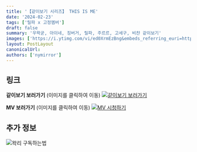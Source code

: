 ```yaml
---
title: '【같이보기 시리즈】 THIS IS ME'
date: '2024-02-23'
tags: ['릴파 x 고정멤버']
draft: false
summary: '우왁굳, 아이네, 징버거, 릴파, 주르르, 고세구, 비챤 같이보기'
images: ['https://i.ytimg.com/vi/ed0XrmEzBng&embeds_referring_euri=https%3A%2F%2Fcafe.naver.com%2Fca-fe%2Fcafes%2F27842958%2Farticles%2F15180291%3FoldPath%3D%252FArticleRead.nhn%253Fclubid%253D27842958%2526articleid%253D15180&source_ve_path=MjM4NTE&feature=emb_title/maxresdefault.jpg']
layout: PostLayout
canonicalUrl:
authors: ['nymirror']
---
```


## 링크

**같이보기 보러가기** (이미지를 클릭하여 이동)
[![같이보기 보러가기](https://cdn.discordapp.com/attachments/1136601898116464710/1137050327938506852/logo.png)](https://cafe.naver.com/steamindiegame/15180291)

**MV 보러가기** (이미지를 클릭하여 이동)
[![MV 시청하기](https://i.ytimg.com/vi/ed0XrmEzBng&embeds_referring_euri=https%3A%2F%2Fcafe.naver.com%2Fca-fe%2Fcafes%2F27842958%2Farticles%2F15180291%3FoldPath%3D%252FArticleRead.nhn%253Fclubid%253D27842958%2526articleid%253D15180&source_ve_path=MjM4NTE&feature=emb_title/maxresdefault.jpg)](https://www.youtube.com/watch?v=ed0XrmEzBng&embeds_referring_euri=https%3A%2F%2Fcafe.naver.com%2Fca-fe%2Fcafes%2F27842958%2Farticles%2F15180291%3FoldPath%3D%252FArticleRead.nhn%253Fclubid%253D27842958%2526articleid%253D15180&source_ve_path=MjM4NTE&feature=emb_title)

## 추가 정보

![왁리 구독하는법](https://cdn.discordapp.com/attachments/1136601898116464710/1137049857136267374/--2cut.gif)